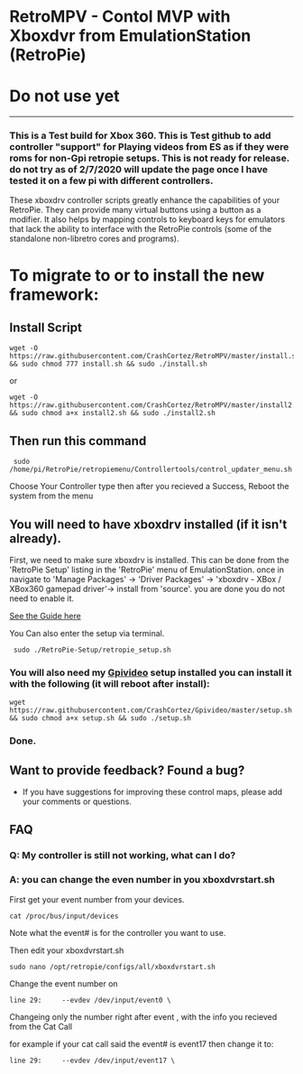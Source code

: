 # RetroMPV - Contol MVP with Xboxdvr from EmulationStation (RetroPie)

# Do not use yet
-------

### This is a Test build for Xbox 360. This is Test github to add controller "support" for Playing videos from ES as if they were roms for non-Gpi retropie setups. This is not ready for release. do not try as of 2/7/2020 will update the page once I have tested it on a few pi with different controllers.

These xboxdrv controller scripts greatly enhance the capabilities of your RetroPie. They can provide many virtual buttons using a button as a modifier. It also helps by mapping controls to keyboard keys for emulators that lack the ability to interface with the RetroPie controls (some of the standalone non-libretro cores and programs).

# To migrate to or to install the new framework:

## Install Script
```shell
wget -O https://raw.githubusercontent.com/CrashCortez/RetroMPV/master/install.sh && sudo chmod 777 install.sh && sudo ./install.sh
```
or 
```shell
wget -O https://raw.githubusercontent.com/CrashCortez/RetroMPV/master/install2.sh && sudo chmod a+x install2.sh && sudo ./install2.sh
```
## Then run this command
```shell
 sudo /home/pi/RetroPie/retropiemenu/Controllertools/control_updater_menu.sh
```
Choose Your Controller type then after you recieved a Success,  Reboot the system from the menu

## You will need to have xboxdrv installed (if it isn't already). 

First, we need to make sure xboxdrv is installed. This can be done from the 'RetroPie Setup' listing in the 'RetroPie' menu of EmulationStation. once in navigate to 'Manage Packages' -> 'Driver Packages' -> 'xboxdrv - XBox / XBox360 gamepad driver'-> install from 'source'. you are done you do not need to enable it.

[See the Guide here](https://sinisterspatula.github.io/RetroflagGpiGuides/Controls_Updater_Menu)

You Can also enter the setup via terminal.
```shell
 sudo ./RetroPie-Setup/retropie_setup.sh
```

### You will also need my [Gpivideo](https://github.com/CrashCortez/Gpivideo) setup installed you can install it with the following (it will reboot after install):

```shell
wget https://raw.githubusercontent.com/CrashCortez/Gpivideo/master/setup.sh && sudo chmod a+x setup.sh && sudo ./setup.sh
```
### Done.

## Want to provide feedback?  Found a bug?

* If you have suggestions for improving these control maps, please add your comments or questions.



FAQ
----
### Q: My controller is still not working, what can I do?

### A: you can change the even number in you xboxdvrstart.sh

First get your event number from your devices.
```shell
cat /proc/bus/input/devices
```
Note what the event# is for the controller you want to use.

Then edit your xboxdvrstart.sh
```shell
sudo nano /opt/retropie/configs/all/xboxdvrstart.sh
```
Change the event number on 
```shell
line 29:     --evdev /dev/input/event0 \
```
Changeing only the number right after event , with the info you recieved from the Cat Call

for example if your cat call said the event# is event17 then change it to:
```shell
line 29:     --evdev /dev/input/event17 \
```

